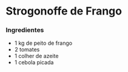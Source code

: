 # Strogonoffe de Frango 

### Ingredientes

- 1 kg de peito de frango
- 2 tomates
- 1 colher de azeite
- 1 cebola picada











